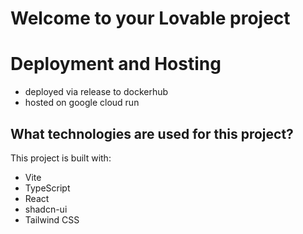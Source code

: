 # Welcome to your Lovable project

# Deployment and Hosting
- deployed via release to dockerhub
- hosted on google cloud run 

## What technologies are used for this project?

This project is built with:

- Vite
- TypeScript
- React
- shadcn-ui
- Tailwind CSS


